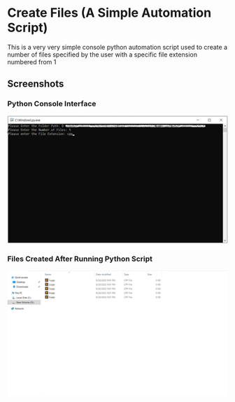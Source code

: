 # Create Files (A Simple Automation Script)
This is a very very simple console python automation script used to create a number of files specified by the user with a specific file extension numbered from 1

## Screenshots

### Python Console Interface
![App Screenshot](https://github.com/youssef-gerges-ramzy-mokhtar/Create-Files-A-Simple-Automation-Script-/blob/main/Scrrenshots/1.png?raw=true)

### Files Created After Running Python Script
![App Screenshot](https://github.com/youssef-gerges-ramzy-mokhtar/Create-Files-A-Simple-Automation-Script-/blob/main/Scrrenshots/2.png?raw=true)
